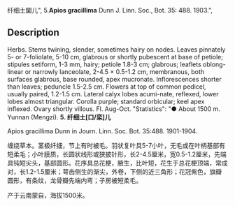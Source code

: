 纤细土圞儿",
5.**Apios gracillima** Dunn J. Linn. Soc., Bot. 35: 488. 1903.",

## Description
Herbs. Stems twining, slender, sometimes hairy on nodes. Leaves pinnately 5- or 7-foliolate, 5-10 cm, glabrous or shortly pubescent at base of petiole; stipules setiform, 1-3 mm, hairy; petiole 1.8-3 cm; glabrous; leaflets oblong-linear or narrowly lanceolate, 2-4.5 × 0.5-1.2 cm, membranous, both surfaces glabrous, base rounded, apex mucronate. Inflorescences shorter than leaves; peduncle 1.5-2.5 cm. Flowers at top of common pedicel, usually paired, 1.2-1.5 cm. Lateral calyx lobes acumi-nate, reflexed, lower lobes almost triangular. Corolla purple; standard orbicular; keel apex inflexed. Ovary shortly villous. Fl. Aug-Oct.
  "Statistics": "● About 1500 m. Yunnan (Mengzi).
**5. 纤细土[口/栾]儿**

Apios gracillima Dunn in Journ. Linn. Soc. Bot. 35:488. 1901-1904.

缠绕草本。茎极纤细，节上有时被毛。羽状复叶具5-7小叶，无毛或在叶柄基部有短柔毛；小叶膜质，长圆状线形或狭披针形，长2-4.5厘米，宽0.5-1.2厘米，先端具钝短尖头，基部圆形。花序具总花梗，腋生，比叶短，花生于总花梗顶端，常成对，长1.2-1.5厘米；萼齿侧生的渐尖，外卷，下侧的近三角形；花冠紫色，旗瓣圆形，有条纹，龙骨瓣先端内弯；子房被短柔毛。

产于云南蒙自，海拔1500米。
